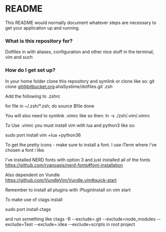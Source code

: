 # README #

This README would normally document whatever steps are necessary to get your application up and running.

### What is this repository for? ###
Dotfiles in with aliases, configuration and other nice stuff in the terminal, vim and such

### How do I get set up? ###
In your home folder clone this repository and symlink or clone like so: git clone git@bitbucket.org:ahaSystime/dotfiles.git .zsh

Add the following to .zshrc

for file in ~/.zsh/*.zsh; do
  source $file
done

You will also need to symlink .vimrc like so then: ln -s ./zsh/.vim/.vimrc

To Use .vimrc you must install vim with lua and python3 like so:

sudo port install vim +lua +python36

To get the pretty icons - make sure to install a font. I use iTerm where i've chosen a font i like.

I've installed NERD fonts with option 3 and just installed all of the fonts https://github.com/ryanoasis/nerd-fonts#font-installation

Also dependent on Vundle https://github.com/VundleVim/Vundle.vim#quick-start

Remember to install all plugins with :PluginInstall on vim start

To make use of ctags install 

sudo port install ctags

and run something like ctags -R --exclude=.git --exclude=node_modules --exclude=Test --exclude=.idea --exclude=scripts in root project

